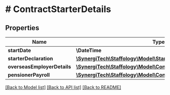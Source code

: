 # # ContractStarterDetails

## Properties

Name | Type | Description | Notes
------------ | ------------- | ------------- | -------------
**startDate** | **\DateTime** |  |
**starterDeclaration** | [**\SynergiTech\Staffology\Model\StarterDeclaration**](StarterDeclaration.md) |  |
**overseasEmployerDetails** | [**\SynergiTech\Staffology\Model\ContractOverseasEmployerDetails**](ContractOverseasEmployerDetails.md) |  | [optional]
**pensionerPayroll** | [**\SynergiTech\Staffology\Model\ContractPensionerPayroll**](ContractPensionerPayroll.md) |  | [optional]

[[Back to Model list]](../../README.md#models) [[Back to API list]](../../README.md#endpoints) [[Back to README]](../../README.md)
